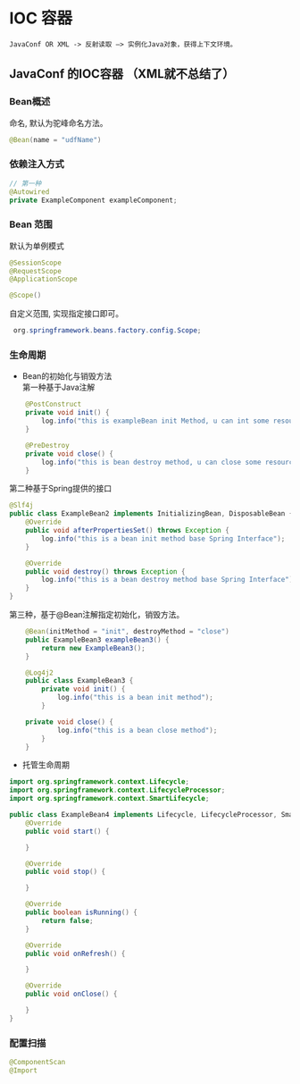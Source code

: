 # IOC 容器
```text
JavaConf OR XML -> 反射读取 —> 实例化Java对象，获得上下文环境。
```
## JavaConf 的IOC容器 （XML就不总结了）
### Bean概述    
命名, 默认为驼峰命名方法。
```java
@Bean(name = "udfName")
```

### 依赖注入方式
```java
// 第一种
@Autowired
private ExampleComponent exampleComponent;
```
### Bean 范围  
 默认为单例模式
```java
@SessionScope
@RequestScope
@ApplicationScope

@Scope()

```
自定义范围, 实现指定接口即可。
```java
 org.springframework.beans.factory.config.Scope;
```
### 生命周期
* Bean的初始化与销毁方法  
第一种基于Java注解
```java
    @PostConstruct
    private void init() {
        log.info("this is exampleBean init Method, u can int some resource,like redisClient");
    }

    @PreDestroy
    private void close() {
        log.info("this is bean destroy method, u can close some resource,lick mysql-connection-pool, redis-client");
    }
```
第二种基于Spring提供的接口
```java
@Slf4j
public class ExampleBean2 implements InitializingBean, DisposableBean {
    @Override
    public void afterPropertiesSet() throws Exception {
        log.info("this is a bean init method base Spring Interface");
    }

    @Override
    public void destroy() throws Exception {
        log.info("this is a bean destroy method base Spring Interface");
    }
}
```
第三种，基于@Bean注解指定初始化，销毁方法。
```java
    @Bean(initMethod = "init", destroyMethod = "close")
    public ExampleBean3 exampleBean3() {
        return new ExampleBean3();
    }

    @Log4j2
    public class ExampleBean3 {
        private void init() {
            log.info("this is a bean init method");
        }

    private void close() {
            log.info("this is a bean close method");
        }
    }          
```
* 托管生命周期
```java
import org.springframework.context.Lifecycle;
import org.springframework.context.LifecycleProcessor;
import org.springframework.context.SmartLifecycle;

public class ExampleBean4 implements Lifecycle, LifecycleProcessor, SmartLifecycle {
    @Override
    public void start() {

    }

    @Override
    public void stop() {

    }

    @Override
    public boolean isRunning() {
        return false;
    }

    @Override
    public void onRefresh() {

    }

    @Override
    public void onClose() {

    }
}
```
### 配置扫描
```java
@ComponentScan
@Import
```
